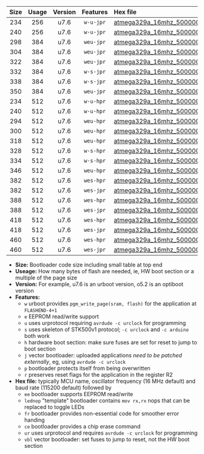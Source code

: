 |Size|Usage|Version|Features|Hex file|
|:-:|:-:|:-:|:-:|:--|
|234|256|u7.6|`w-u-jpr`|[atmega329a_16mhz_500000bps_ur_vbl.hex](https://raw.githubusercontent.com/stefanrueger/urboot/main/atmega329a_16mhz_500000bps_ur_vbl.hex)|
|240|256|u7.6|`w-u-jpr`|[atmega329a_16mhz_500000bps_lednop_ur_vbl.hex](https://raw.githubusercontent.com/stefanrueger/urboot/main/atmega329a_16mhz_500000bps_lednop_ur_vbl.hex)|
|298|384|u7.6|`weu-jpr`|[atmega329a_16mhz_500000bps_ee_ur_vbl.hex](https://raw.githubusercontent.com/stefanrueger/urboot/main/atmega329a_16mhz_500000bps_ee_ur_vbl.hex)|
|304|384|u7.6|`weu-jpr`|[atmega329a_16mhz_500000bps_ee_lednop_ur_vbl.hex](https://raw.githubusercontent.com/stefanrueger/urboot/main/atmega329a_16mhz_500000bps_ee_lednop_ur_vbl.hex)|
|322|384|u7.6|`weu-jpr`|[atmega329a_16mhz_500000bps_ee_lednop_fr_ur_vbl.hex](https://raw.githubusercontent.com/stefanrueger/urboot/main/atmega329a_16mhz_500000bps_ee_lednop_fr_ur_vbl.hex)|
|332|384|u7.6|`w-s-jpr`|[atmega329a_16mhz_500000bps_vbl.hex](https://raw.githubusercontent.com/stefanrueger/urboot/main/atmega329a_16mhz_500000bps_vbl.hex)|
|338|384|u7.6|`w-s-jpr`|[atmega329a_16mhz_500000bps_lednop_vbl.hex](https://raw.githubusercontent.com/stefanrueger/urboot/main/atmega329a_16mhz_500000bps_lednop_vbl.hex)|
|350|384|u7.6|`weu-jpr`|[atmega329a_16mhz_500000bps_ee_lednop_fr_ce_ur_vbl.hex](https://raw.githubusercontent.com/stefanrueger/urboot/main/atmega329a_16mhz_500000bps_ee_lednop_fr_ce_ur_vbl.hex)|
|234|512|u7.6|`w-u-hpr`|[atmega329a_16mhz_500000bps_ur.hex](https://raw.githubusercontent.com/stefanrueger/urboot/main/atmega329a_16mhz_500000bps_ur.hex)|
|240|512|u7.6|`w-u-hpr`|[atmega329a_16mhz_500000bps_lednop_ur.hex](https://raw.githubusercontent.com/stefanrueger/urboot/main/atmega329a_16mhz_500000bps_lednop_ur.hex)|
|294|512|u7.6|`weu-hpr`|[atmega329a_16mhz_500000bps_ee_ur.hex](https://raw.githubusercontent.com/stefanrueger/urboot/main/atmega329a_16mhz_500000bps_ee_ur.hex)|
|300|512|u7.6|`weu-hpr`|[atmega329a_16mhz_500000bps_ee_lednop_ur.hex](https://raw.githubusercontent.com/stefanrueger/urboot/main/atmega329a_16mhz_500000bps_ee_lednop_ur.hex)|
|318|512|u7.6|`weu-hpr`|[atmega329a_16mhz_500000bps_ee_lednop_fr_ur.hex](https://raw.githubusercontent.com/stefanrueger/urboot/main/atmega329a_16mhz_500000bps_ee_lednop_fr_ur.hex)|
|328|512|u7.6|`w-s-hpr`|[atmega329a_16mhz_500000bps.hex](https://raw.githubusercontent.com/stefanrueger/urboot/main/atmega329a_16mhz_500000bps.hex)|
|334|512|u7.6|`w-s-hpr`|[atmega329a_16mhz_500000bps_lednop.hex](https://raw.githubusercontent.com/stefanrueger/urboot/main/atmega329a_16mhz_500000bps_lednop.hex)|
|346|512|u7.6|`weu-hpr`|[atmega329a_16mhz_500000bps_ee_lednop_fr_ce_ur.hex](https://raw.githubusercontent.com/stefanrueger/urboot/main/atmega329a_16mhz_500000bps_ee_lednop_fr_ce_ur.hex)|
|382|512|u7.6|`wes-hpr`|[atmega329a_16mhz_500000bps_ee.hex](https://raw.githubusercontent.com/stefanrueger/urboot/main/atmega329a_16mhz_500000bps_ee.hex)|
|382|512|u7.6|`wes-jpr`|[atmega329a_16mhz_500000bps_ee_vbl.hex](https://raw.githubusercontent.com/stefanrueger/urboot/main/atmega329a_16mhz_500000bps_ee_vbl.hex)|
|388|512|u7.6|`wes-hpr`|[atmega329a_16mhz_500000bps_ee_lednop.hex](https://raw.githubusercontent.com/stefanrueger/urboot/main/atmega329a_16mhz_500000bps_ee_lednop.hex)|
|388|512|u7.6|`wes-jpr`|[atmega329a_16mhz_500000bps_ee_lednop_vbl.hex](https://raw.githubusercontent.com/stefanrueger/urboot/main/atmega329a_16mhz_500000bps_ee_lednop_vbl.hex)|
|418|512|u7.6|`wes-hpr`|[atmega329a_16mhz_500000bps_ee_lednop_fr.hex](https://raw.githubusercontent.com/stefanrueger/urboot/main/atmega329a_16mhz_500000bps_ee_lednop_fr.hex)|
|418|512|u7.6|`wes-jpr`|[atmega329a_16mhz_500000bps_ee_lednop_fr_vbl.hex](https://raw.githubusercontent.com/stefanrueger/urboot/main/atmega329a_16mhz_500000bps_ee_lednop_fr_vbl.hex)|
|460|512|u7.6|`wes-hpr`|[atmega329a_16mhz_500000bps_ee_lednop_fr_ce.hex](https://raw.githubusercontent.com/stefanrueger/urboot/main/atmega329a_16mhz_500000bps_ee_lednop_fr_ce.hex)|
|460|512|u7.6|`wes-jpr`|[atmega329a_16mhz_500000bps_ee_lednop_fr_ce_vbl.hex](https://raw.githubusercontent.com/stefanrueger/urboot/main/atmega329a_16mhz_500000bps_ee_lednop_fr_ce_vbl.hex)|

- **Size:** Bootloader code size including small table at top end
- **Useage:** How many bytes of flash are needed, ie, HW boot section or a multiple of the page size
- **Version:** For example, u7.6 is an urboot version, o5.2 is an optiboot version
- **Features:**
  + `w` urboot provides `pgm_write_page(sram, flash)` for the application at `FLASHEND-4+1`
  + `e` EEPROM read/write support
  + `u` uses urprotocol requiring `avrdude -c urclock` for programming
  + `s` uses skeleton of STK500v1 protocol; `-c urclock` and `-c arduino` both work
  + `h` hardware boot section: make sure fuses are set for reset to jump to boot section
  + `j` vector bootloader: uploaded applications *need to be patched externally*, eg, using `avrdude -c urclock`
  + `p` bootloader protects itself from being overwritten
  + `r` preserves reset flags for the application in the register R2
- **Hex file:** typically MCU name, oscillator frequency (16 MHz default) and baud rate (115200 default) followed by
  + `ee` bootloader supports EEPROM read/write
  + `lednop` "template" bootloader contains `mov rx,rx` nops that can be replaced to toggle LEDs
  + `fr` bootloader provides non-essential code for smoother error handing
  + `ce` bootloader provides a chip erase command
  + `ur` uses urprotocol and requires `avrdude -c urclock` for programming
  + `vbl` vector bootloader: set fuses to jump to reset, not the HW boot section
